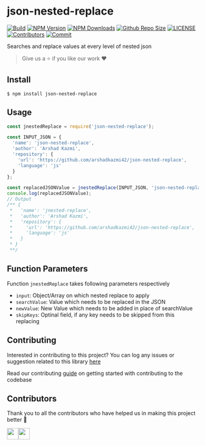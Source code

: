 # json-nested-replace

[![Build](https://github.com/arshadkazmi42/json-nested-replace/actions/workflows/nodejs.yml/badge.svg)](https://github.com/arshadkazmi42/json-nested-replace/actions/workflows/nodejs.yml)
[![NPM Version](https://img.shields.io/npm/v/json-nested-replace.svg)](https://www.npmjs.com/package/json-nested-replace)
[![NPM Downloads](https://img.shields.io/npm/dt/json-nested-replace.svg)](https://www.npmjs.com/package/json-nested-replace)
[![Github Repo Size](https://img.shields.io/github/repo-size/arshadkazmi42/json-nested-replace.svg)](https://github.com/arshadkazmi42/json-nested-replace)
[![LICENSE](https://img.shields.io/npm/l/json-nested-replace.svg)](https://github.com/arshadkazmi42/json-nested-replace/blob/master/LICENSE)
[![Contributors](https://img.shields.io/github/contributors/arshadkazmi42/json-nested-replace.svg)](https://github.com/arshadkazmi42/json-nested-replace/graphs/contributors)
[![Commit](https://img.shields.io/github/last-commit/arshadkazmi42/json-nested-replace.svg)](https://github.com/arshadkazmi42/json-nested-replace/commits/master)

Searches and replace values at every level of nested json

> Give us a :star: if you like our work :heart:

## Install

```
$ npm install json-nested-replace
```

## Usage

```javascript
const jnestedReplace = require('json-nested-replace');

const INPUT_JSON = {
  'name': 'json-nested-replace',
  'author': 'Arshad Kazmi',
  'repository': {
    'url': 'https://github.com/arshadkazmi42/json-nested-replace',
    'language': 'js'
  }
};

const replacedJSONValue = jnestedReplace(INPUT_JSON, 'json-nested-replace', 'jnested-replace', ['url']);
console.log(replacedJSONValue);
// Output
/** {
 *   'name': 'jnested-replace',
 *   'author': 'Arshad Kazmi',
 *   'repository': {
 *     'url': 'https://github.com/arshadkazmi42/json-nested-replace',
 *     'language': 'js'
 *   }
 * }
 **/

```

## Function Parameters

Function `jnestedReplace` takes following parameters respectively

- `input`: Object/Array on which nested replace to apply
- `searchValue`: Value which needs to be replaced in the JSON
- `newValue`: New Value which needs to be added in place of searchValue
- `skipKeys`: Optinal field, if any key needs to be skipped from this replacing

## Contributing

Interested in contributing to this project?
You can log any issues or suggestion related to this library [here](https://github.com/arshadkazmi42/json-nested-replace/issues/new)

Read our contributing [guide](CONTRIBUTING.md) on getting started with contributing to the codebase

## Contributors

Thank you to all the contributors who have helped us in making this project better :raised_hands:

<a href="https://github.com/arshadkazmi42"><img src="https://github.com/arshadkazmi42.png" width="30" /></a><a href="https://github.com/ayanujju"><img src="https://github.com/ayanujju.png" width="30" /></a>
